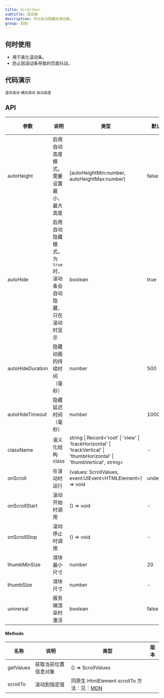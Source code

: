 ```yaml
---
title: Scrollbar
subtitle: 滚动条
description: 可以自动隐藏的滚动条。
group: 其他
---
```


## 何时使用

- 用于美化滚动条。
- 防止因滚动条导致的页面抖动。

## 代码演示

<!-- prettier-ignore -->
<code src="./demo/vertical.tsx">竖向滚动</code>
<code src="./demo/horizontal.tsx">横向滚动</code>
<code src="./demo/auto-height.tsx">自动高度</code>

## API

| 参数 | 说明 | 类型 | 默认值 | 版本 |
| --- | --- | --- | --- | --- |
| autoHeight | 启用自动高度模式。需要设置最小、最大高度 | [autoHeightMin:number, autoHeightMax:number] | false |  |
| autoHide | 启用自动隐藏模式。为 `true` 时，滚动条会自动隐藏，只在滚动时显示 | boolean | true |  |
| autoHideDuration | 隐藏动画的持续时间（毫秒） | number | 500 |  |
| autoHideTimeout | 隐藏延迟时间（毫秒） | number | 1000 |  |
| className | 语义化结构 class | string \| Record<'root' \| 'view' \| 'trackHorizontal' \| 'trackVertical' \| 'thumbHorizontal' \| 'thumbVertical', string> | - |  |
| onScroll | 在滚动时运行 | (values: ScrollValues, event:UIEvent&lt;HTMLElement>) => void | undefined |  |
| onScrollStart | 滚动开始时调用 | () => void | - |  |
| onScrollStop | 滚动停止时调用 | () => void | - |  |
| thumbMinSize | 滑块最小尺寸 | number | 20 |  |
| thumbSize | 滑块尺寸 | number | - |  |
| universal | 服务端渲染时激活 | boolean | false |  |

#### Methods

| 名称 | 说明 | 类型 | 版本 |
| --- | --- | --- | --- |
| getValues | 获取当前位置信息对象 | () => ScrollValues |  |
| scrollTo | 滚动到指定值 | 同原生 HtmlElement scrollTo 方法：见：[MDN](https://developer.mozilla.org/en-US/docs/Web/API/Element/scrollTo) |  |

